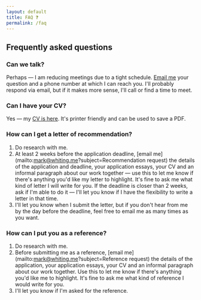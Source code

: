 ```yaml
---
layout: default
title: FAQ ❓
permalink: /faq
---
```


## Frequently asked questions

### Can we talk?

Perhaps — I am reducing meetings due to a tight schedule. [Email me](mailto:mark@whiting.me) your question and a phone number at which I can reach you. I'll probably respond via email, but if it makes more sense, I'll call or find a time to meet.

### Can I have your CV?

Yes — my [CV is here](https://whiting.me/cv). It's printer friendly and can be used to save a PDF.

### How can I get a letter of recommendation?

1. Do research with me.
2. At least 2 weeks before the application deadline, [email me](mailto:mark@whiting.me?subject=Recommendation request) the details of the application and deadline, your application essays, your CV and an informal paragraph about our work together — use this to let me know if there's anything you'd like my letter to highlight. It's fine to ask me what kind of letter I will write for you. If the deadline is closer than 2 weeks, ask if I'm able to do it — I'll let you know if I have the flexibility to write a letter in that time.
3. I'll let you know when I submit the letter, but if you don't hear from me by the day before the deadline, feel free to email me as many times as you want.

### How can I put you as a reference?

1. Do research with me.
2. Before submitting me as a reference, [email me](mailto:mark@whiting.me?subject=Reference request) the details of the application, your application essays, your CV and an informal paragraph about our work together. Use this to let me know if there's anything you'd like me to highlight. It's fine to ask me what kind of reference I would write for you.
3. I'll let you know if I'm asked for the reference.

<!-- It's heavily inspired by sites from great people around the internet, especially [Scott Klemmer](https://d.ucsd.edu/srk/) and [Michael Bernstein](https://hci.stanford.edu/msb/). [Add an issue on Github](https://github.com/markwhiting/Whiting.me/issues/new) if you have a suggestion to improve it. -->
